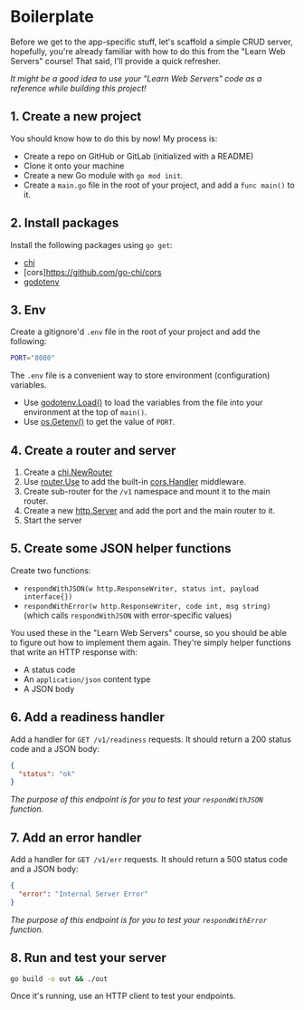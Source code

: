 # Boilerplate

Before we get to the app-specific stuff, let's scaffold a simple CRUD server, hopefully, you're already familiar with how to do this from the "Learn Web Servers" course! That said, I'll provide a quick refresher.

*It might be a good idea to use your "Learn Web Servers" code as a reference while building this project!*

## 1. Create a new project

You should know how to do this by now! My process is:

* Create a repo on GitHub or GitLab (initialized with a README)
* Clone it onto your machine
* Create a new Go module with `go mod init`.
* Create a `main.go` file in the root of your project, and add a `func main()` to it.

## 2. Install packages

Install the following packages using `go get`:

* [chi](https://github.com/go-chi/chi)
* [cors]https://github.com/go-chi/cors
* [godotenv](github.com/joho/godotenv)

## 3. Env

Create a gitignore'd `.env` file in the root of your project and add the following:

```bash
PORT="8080"
```

The `.env` file is a convenient way to store environment (configuration) variables.

* Use [godotenv.Load()](https://pkg.go.dev/github.com/joho/godotenv#Load) to load the variables from the file into your environment at the top of `main()`.
* Use [os.Getenv()](https://pkg.go.dev/os#Getenv) to get the value of `PORT`.

## 4. Create a router and server

1. Create a [chi.NewRouter](https://pkg.go.dev/github.com/go-chi/chi#NewRouter)
2. Use [router.Use](https://pkg.go.dev/github.com/go-chi/chi#Router.Use) to add the built-in [cors.Handler](https://pkg.go.dev/github.com/go-chi/cors#Handler) middleware.
3. Create sub-router for the `/v1` namespace and mount it to the main router.
4. Create a new [http.Server](https://pkg.go.dev/net/http#Server) and add the port and the main router to it.
5. Start the server

## 5. Create some JSON helper functions

Create two functions:

* `respondWithJSON(w http.ResponseWriter, status int, payload interface{})`
* `respondWithError(w http.ResponseWriter, code int, msg string)` (which calls `respondWithJSON` with error-specific values)

You used these in the "Learn Web Servers" course, so you should be able to figure out how to implement them again. They're simply helper functions that write an HTTP response with:

* A status code
* An `application/json` content type
* A JSON body

## 6. Add a readiness handler

Add a handler for `GET /v1/readiness` requests. It should return a 200 status code and a JSON body:

```json
{
  "status": "ok"
}
```

*The purpose of this endpoint is for you to test your `respondWithJSON` function.*

## 7. Add an error handler

Add a handler for `GET /v1/err` requests. It should return a 500 status code and a JSON body:

```json
{
  "error": "Internal Server Error"
}
```

*The purpose of this endpoint is for you to test your `respondWithError` function.*

## 8. Run and test your server

```bash
go build -o out && ./out
```

Once it's running, use an HTTP client to test your endpoints.
